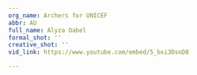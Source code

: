 ```yaml
---
org_name: Archers for UNICEF
abbr: AU
full_name: Alyza Oabel
formal_shot: ''
creative_shot: ''
vid_link: https://www.youtube.com/embed/5_bxi3DsnD8

---
```

